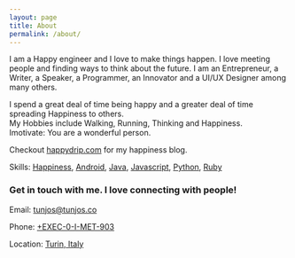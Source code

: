 ```yaml
---
layout: page
title: About
permalink: /about/
---
```


I am a Happy engineer and I love to make things happen. I love meeting people and finding ways to think about the future.
I am an Entrepreneur, a Writer, a Speaker, a Programmer, an Innovator and a UI/UX Designer among many others.  

I spend a great deal of time being happy and a greater deal of time spreading Happiness to others.  
My Hobbies include Walking, Running, Thinking and Happiness.  
Imotivate: You are a wonderful person.

Checkout [happydrip.com](https://www.happydrip.com) for my happiness blog.  

Skills: [Happiness](#), [Android](#), [Java](#), [Javascript](#), [Python](#), [Ruby](#)

### Get in touch with me. I love connecting with people! 
Email: <tunjos@tunjos.co>

Phone: [+EXEC-0-I-MET-903](#)

Location: [Turin, Italy](#)
